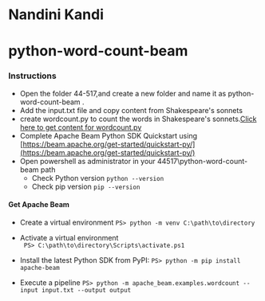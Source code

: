 # Nandini Kandi

# python-word-count-beam

### Instructions
* Open the folder 44-517,and create a new folder and name it as python-word-count-beam .
* Add the input.txt file and copy content from Shakespeare's sonnets
* create wordcount.py to count the words in Shakespeare's sonnets.[Click here to get content for wordcount.py](https://github.com/apache/beam/tree/master/sdks/python/apache_beam/examples)
* Complete Apache Beam Python SDK Quickstart using [https://beam.apache.org/get-started/quickstart-py/](https://beam.apache.org/get-started/quickstart-py/)
* Open powershell as administrator in your 44517\python-word-count-beam path
  * Check Python version 
```python --version```
  * Check pip version
```pip --version```

#### Get Apache Beam

* Create a virtual environment
  ```PS> python -m venv C:\path\to\directory ```
  
* Activate a virtual environment <br>
  ``` PS> C:\path\to\directory\Scripts\activate.ps1```

* Install the latest Python SDK from PyPI:
  ```PS> python -m pip install apache-beam```

* Execute a pipeline
  ```PS> python -m apache_beam.examples.wordcount --input input.txt --output output```






